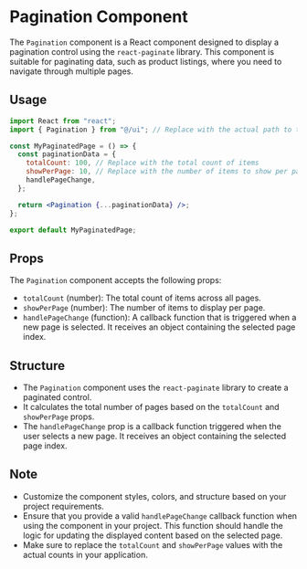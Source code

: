 # Pagination Component

The `Pagination` component is a React component designed to display a pagination control using the `react-paginate` library. This component is suitable for paginating data, such as product listings, where you need to navigate through multiple pages.

## Usage

```jsx
import React from "react";
import { Pagination } from "@/ui"; // Replace with the actual path to the Pagination component

const MyPaginatedPage = () => {
  const paginationData = {
    totalCount: 100, // Replace with the total count of items
    showPerPage: 10, // Replace with the number of items to show per page
    handlePageChange,
  };

  return <Pagination {...paginationData} />;
};

export default MyPaginatedPage;
```

## Props

The `Pagination` component accepts the following props:

- `totalCount` (number): The total count of items across all pages.
- `showPerPage` (number): The number of items to display per page.
- `handlePageChange` (function): A callback function that is triggered when a new page is selected. It receives an object containing the selected page index.

## Structure

- The `Pagination` component uses the `react-paginate` library to create a paginated control.
- It calculates the total number of pages based on the `totalCount` and `showPerPage` props.
- The `handlePageChange` prop is a callback function triggered when the user selects a new page. It receives an object containing the selected page index.

## Note

- Customize the component styles, colors, and structure based on your project requirements.
- Ensure that you provide a valid `handlePageChange` callback function when using the component in your project. This function should handle the logic for updating the displayed content based on the selected page.
- Make sure to replace the `totalCount` and `showPerPage` values with the actual counts in your application.
